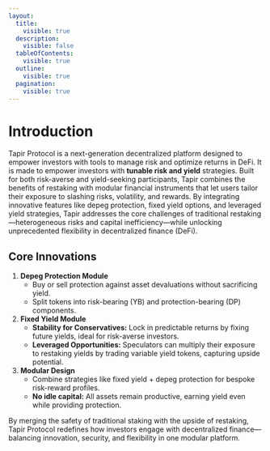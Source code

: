 ```yaml
---
layout:
  title:
    visible: true
  description:
    visible: false
  tableOfContents:
    visible: true
  outline:
    visible: true
  pagination:
    visible: true
---
```


# Introduction

Tapir Protocol is a next-generation decentralized platform designed to empower investors with tools to manage risk and optimize returns in DeFi. It is made to empower investors with **tunable risk and yield** strategies. Built for both risk-averse and yield-seeking participants, Tapir combines the benefits of restaking with modular financial instruments that let users tailor their exposure to slashing risks, volatility, and rewards. By integrating innovative features like depeg protection, fixed yield options, and leveraged yield strategies, Tapir addresses the core challenges of traditional restaking—heterogeneous risks and capital inefficiency—while unlocking unprecedented flexibility in decentralized finance (DeFi).

## **Core Innovations**

1. **Depeg Protection Module**
   * Buy or sell protection against asset devaluations without sacrificing yield.
   * Split tokens into risk-bearing (YB) and protection-bearing (DP) components.
2. **Fixed Yield Module**
   * **Stability for Conservatives:** Lock in predictable returns by fixing future yields, ideal for risk-averse investors.
   * **Leveraged Opportunities:** Speculators can multiply their exposure to restaking yields by trading variable yield tokens, capturing upside potential.
3. **Modular Design**
   * Combine strategies like fixed yield + depeg protection for bespoke risk-reward profiles.
   * **No idle capital:** All assets remain productive, earning yield even while providing protection.

By merging the safety of traditional staking with the upside of restaking, Tapir Protocol redefines how investors engage with decentralized finance—balancing innovation, security, and flexibility in one modular platform.
